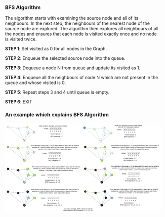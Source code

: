 

### BFS Algorithm

The algorithm starts with examining the source node and all of its neighbours. In the next step, the neighbours of the nearest node of the source node are explored. The algorithm then explores all neighbours of all the nodes and ensures that each node is visited exactly once and no node is visited twice.

**STEP 1**: Set visited as 0 for all nodes in the Graph.

**STEP 2**: Enqueue the selected source node into the queue.

**STEP 3**: Dequeue a node N from queue and update its visited as 1.

**STEP 4**: Enqueue all the neighbours of node N which are not present in the queue and whose visited is 0.

**STEP 5**: Repeat steps 3 and 4 until queue is empty.

**STEP 6**: EXIT
 
### An example which explains BFS Algorithm
<img src="images/bfs_steps.png"/>
